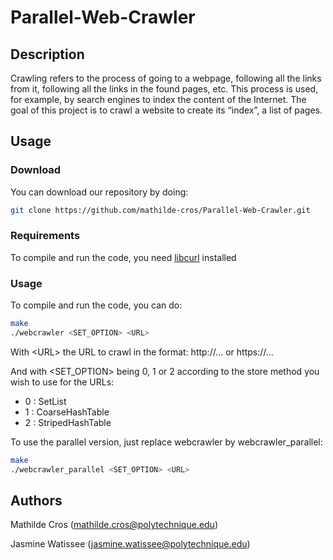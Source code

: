 # Parallel-Web-Crawler

## Description

Crawling refers to the process of going to a webpage, following all the links from it, following all the links in the found pages, etc. This process is used, for example, by search engines to index the content of the Internet. The goal of this project is to crawl a website to create its “index”, a list of pages.

## Usage

### Download

You can download our repository by doing:
``` sh
git clone https://github.com/mathilde-cros/Parallel-Web-Crawler.git
```

### Requirements

To compile and run the code, you need [libcurl](https://curl.se/libcurl/) installed

### Usage

To compile and run the code, you can do:
``` sh
make 
./webcrawler <SET_OPTION> <URL>
``` 

With \<URL> the URL to crawl in the format: http://... or https://...

And with \<SET_OPTION> being 0, 1 or 2 according to the store method you wish to use for the URLs:
- 0 : SetList
- 1 : CoarseHashTable
- 2 : StripedHashTable

To use the parallel version, just replace webcrawler by webcrawler_parallel:
``` sh
make 
./webcrawler_parallel <SET_OPTION> <URL>
``` 

## Authors

Mathilde Cros (mathilde.cros@polytechnique.edu)

Jasmine Watissee (jasmine.watissee@polytechnique.edu)
